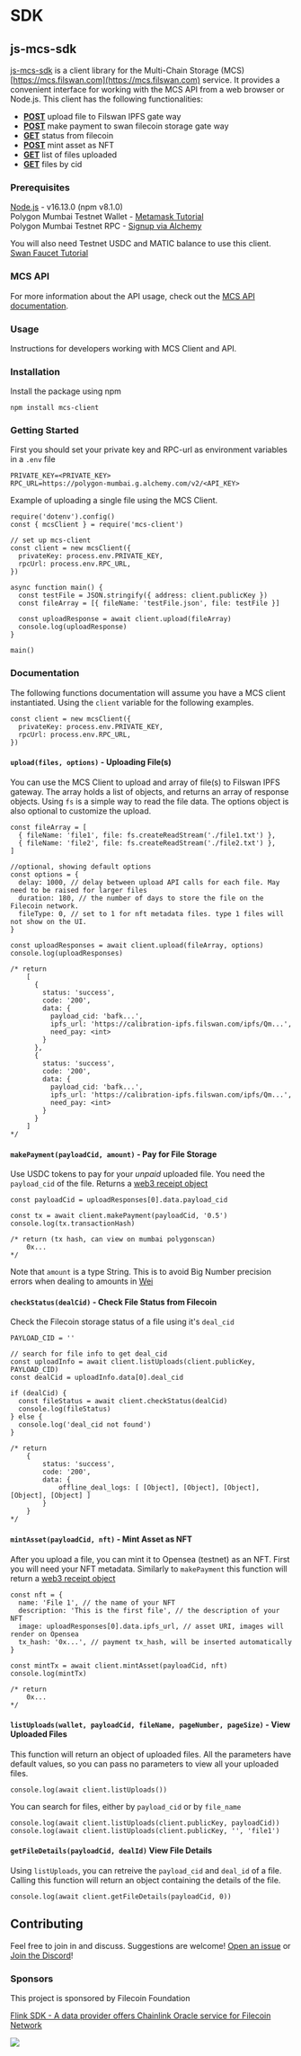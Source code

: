 # SDK

## js-mcs-sdk

[js-mcs-sdk](https://github.com/filswan/js-mcs-sdk) is a client library for the Multi-Chain Storage (MCS) [https://mcs.filswan.com](https://mcs.filswan.com) service. It provides a convenient interface for working with the MCS API from a web browser or Node.js. This client has the following functionalities:

* [**POST**](https://github.com/filswan/js-mcs-sdk#uploadfiles-options---uploading-files)    upload file to Filswan IPFS gate way
* [**POST**](https://github.com/filswan/js-mcs-sdk#makepaymentpayloadcid-amount---pay-for-file-storage)    make payment to swan filecoin storage gate way
* [**GET**](https://github.com/filswan/js-mcs-sdk/blob/main/checkstatusdealcid---check-file-status-from-filecoin)       status from filecoin
* [**POST**](https://github.com/filswan/js-mcs-sdk#mintassetpayloadcid-nft---mint-asset-as-nft)    mint asset as NFT
* [**GET**](https://github.com/filswan/js-mcs-sdk#listuploadswallet-payloadcid-filename-pagenumber-pagesize---view-uploaded-files)       list of files uploaded
* [**GET**](https://github.com/filswan/js-mcs-sdk#getfiledetailspayloadcid-dealid-view-file-details)       files by cid

### Prerequisites

[Node.js](https://nodejs.org/en/) - v16.13.0 (npm v8.1.0)\
Polygon Mumbai Testnet Wallet - [Metamask Tutorial](https://docs.filswan.com/getting-started/beginner-walkthrough/public-testnet/setup-metamask)\
Polygon Mumbai Testnet RPC - [Signup via Alchemy](https://www.alchemy.com)

You will also need Testnet USDC and MATIC balance to use this client. [Swan Faucet Tutorial](https://docs.filswan.com/development-resource/swan-token-contract/acquire-testnet-usdc-and-matic-tokens)

### MCS API

For more information about the API usage, check out the [MCS API documentation](https://docs.filswan.com/development-resource/mcp-api).

### Usage

Instructions for developers working with MCS Client and API.

### Installation

Install the package using npm

```
npm install mcs-client
```

### Getting Started

First you should set your private key and RPC-url as environment variables in a `.env` file

```
PRIVATE_KEY=<PRIVATE_KEY>
RPC_URL=https://polygon-mumbai.g.alchemy.com/v2/<API_KEY>
```

Example of uploading a single file using the MCS Client.

```
require('dotenv').config()
const { mcsClient } = require('mcs-client')

// set up mcs-client
const client = new mcsClient({
  privateKey: process.env.PRIVATE_KEY,
  rpcUrl: process.env.RPC_URL,
})

async function main() {
  const testFile = JSON.stringify({ address: client.publicKey })
  const fileArray = [{ fileName: 'testFile.json', file: testFile }]

  const uploadResponse = await client.upload(fileArray)
  console.log(uploadResponse)
}

main()
```

### Documentation

The following functions documentation will assume you have a MCS client instantiated. Using the `client` variable for the following examples.

```
const client = new mcsClient({
  privateKey: process.env.PRIVATE_KEY,
  rpcUrl: process.env.RPC_URL,
})
```



#### `upload(files, options)` - Uploading File(s)

You can use the MCS Client to upload and array of file(s) to Filswan IPFS gateway. The array holds a list of objects, and returns an array of response objects. Using `fs` is a simple way to read the file data. The options object is also optional to customize the upload.

```
const fileArray = [
  { fileName: 'file1', file: fs.createReadStream('./file1.txt') },
  { fileName: 'file2', file: fs.createReadStream('./file2.txt') },
]

//optional, showing default options
const options = {
  delay: 1000, // delay between upload API calls for each file. May need to be raised for larger files
  duration: 180, // the number of days to store the file on the Filecoin network.
  fileType: 0, // set to 1 for nft metadata files. type 1 files will not show on the UI.
}

const uploadResponses = await client.upload(fileArray, options)
console.log(uploadResponses)

/* return
    [
      {
        status: 'success',
        code: '200',
        data: {
          payload_cid: 'bafk...',
          ipfs_url: 'https://calibration-ipfs.filswan.com/ipfs/Qm...',
          need_pay: <int>
        }
      },
      {
        status: 'success',
        code: '200',
        data: {
          payload_cid: 'bafk...',
          ipfs_url: 'https://calibration-ipfs.filswan.com/ipfs/Qm...',
          need_pay: <int>
        }
      }
    ]
*/
```



#### `makePayment(payloadCid, amount)` - Pay for File Storage

Use USDC tokens to pay for your _unpaid_ uploaded file. You need the `payload_cid` of the file. Returns a [web3 receipt object](https://www.investopedia.com/terms/w/wei.asp)

```
const payloadCid = uploadResponses[0].data.payload_cid

const tx = await client.makePayment(payloadCid, '0.5')
console.log(tx.transactionHash)

/* return (tx hash, can view on mumbai polygonscan)
    0x...
*/
```

Note that `amount` is a type String. This is to avoid Big Number precision errors when dealing to amounts in [Wei](https://www.investopedia.com/terms/w/wei.asp)

#### `checkStatus(dealCid)` - Check File Status from Filecoin

Check the Filecoin storage status of a file using it's `deal_cid`

```
PAYLOAD_CID = ''

// search for file info to get deal_cid
const uploadInfo = await client.listUploads(client.publicKey, PAYLOAD_CID)
const dealCid = uploadInfo.data[0].deal_cid

if (dealCid) {
  const fileStatus = await client.checkStatus(dealCid)
  console.log(fileStatus)
} else {
  console.log('deal_cid not found')
}

/* return
    {
        status: 'success',
        code: '200',
        data: {
            offline_deal_logs: [ [Object], [Object], [Object], [Object], [Object] ]
        }
    }
*/
```

#### `mintAsset(payloadCid, nft)` - Mint Asset as NFT

After you upload a file, you can mint it to Opensea (testnet) as an NFT. First you will need your NFT metadata. Similarly to `makePayment` this function will return a [web3 receipt object](https://www.investopedia.com/terms/w/wei.asp)

```
const nft = {
  name: 'File 1', // the name of your NFT
  description: 'This is the first file', // the description of your NFT
  image: uploadResponses[0].data.ipfs_url, // asset URI, images will render on Opensea
  tx_hash: '0x...', // payment tx_hash, will be inserted automatically
}

const mintTx = await client.mintAsset(payloadCid, nft)
console.log(mintTx)

/* return
    0x...
*/
```

#### `listUploads(wallet, payloadCid, fileName, pageNumber, pageSize)` - View Uploaded Files

This function will return an object of uploaded files. All the parameters have default values, so you can pass no parameters to view all your uploaded files.

```
console.log(await client.listUploads())
```

You can search for files, either by `payload_cid` or by `file_name`

```
console.log(await client.listUploads(client.publicKey, payloadCid))
console.log(await client.listUploads(client.publicKey, '', 'file1')
```

#### `getFileDetails(payloadCid, dealId)` View File Details

Using `listUploads`, you can retreive the `payload_cid` and `deal_id` of a file. Calling this function will return an object containing the details of the file.

```
console.log(await client.getFileDetails(payloadCid, 0))
```

## Contributing

Feel free to join in and discuss. Suggestions are welcome! [Open an issue](https://github.com/filswan/js-mcs-sdk/issues) or [Join the Discord](https://discord.com/invite/KKGhy8ZqzK)!



### Sponsors

This project is sponsored by Filecoin Foundation

[Flink SDK - A data provider offers Chainlink Oracle service for Filecoin Network](https://github.com/filecoin-project/devgrants/issues/463)

[![](https://github.com/filswan/flink/raw/main/filecoin.png)](https://github.com/filswan/flink/blob/main/filecoin.png)

##
